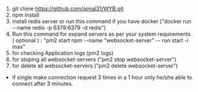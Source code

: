 1. git clone https://github.com/ajmal31/WYB.git
2. npm install
3. install redis server or run this command if you have docker ("docker run --name redis -p 6379:6379 -d redis")
4. Run this command for expand servers as per your system requirements ( optional ) : "pm2 start npm --name "websocket-server" -- run start -i max"
5. for checking Application logs (pm2 logs)
6. for stoping all websocket-servers ("pm2 stop websocket-server")
7. for delete all websocket-servers ("pm2 delete websocket-server")


* if single make connection request 3 times in a 1 hour only he/she able to connect after 3 minutes.
